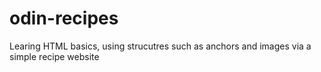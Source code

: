 # odin-recipes
Learing HTML basics, using strucutres such as anchors and images via a simple recipe website